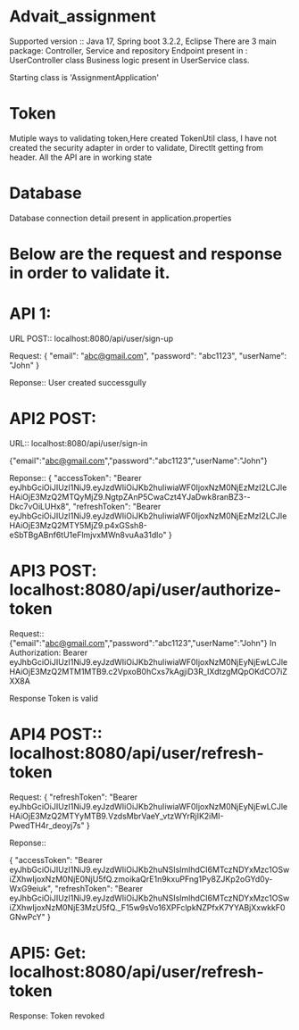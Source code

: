 # Advait_assignment

Supported version :: Java 17, Spring boot 3.2.2, Eclipse
There are 3 main package: Controller, Service and repository
Endpoint present in : UserController class
Business logic present in UserService class.

Starting class is 'AssignmentApplication'

# Token
Mutiple ways to validating token,Here created TokenUtil class, I have not created the security adapter in order to validate, Directlt getting from header. All the API are in working state 

# Database
Database connection detail present in application.properties

# Below are the request and response in order to validate it.


# API 1:
URL POST:: localhost:8080/api/user/sign-up

Request: {
    "email": "abc@gmail.com",
    "password": "abc1123",
    "userName": "John"
}

Reponse:: 
User created successgully

# API2 POST:
URL:: localhost:8080/api/user/sign-in

{"email":"abc@gmail.com","password":"abc1123","userName":"John"}

Reponse:: 
{
    "accessToken": "Bearer eyJhbGciOiJIUzI1NiJ9.eyJzdWIiOiJKb2huIiwiaWF0IjoxNzM0NjEzMzI2LCJleHAiOjE3MzQ2MTQyMjZ9.NgtpZAnP5CwaCzt4YJaDwk8ranBZ3--Dkc7vOiLUHx8",
    "refreshToken": "Bearer eyJhbGciOiJIUzI1NiJ9.eyJzdWIiOiJKb2huIiwiaWF0IjoxNzM0NjEzMzI2LCJleHAiOjE3MzQ2MTY5MjZ9.p4xGSsh8-eSbTBgABnf6tU1eFlmjvxMWn8vuAa31dlo"
}

# API3 POST: localhost:8080/api/user/authorize-token

Request:: {"email":"abc@gmail.com","password":"abc1123","userName":"John"}
In Authorization: Bearer eyJhbGciOiJIUzI1NiJ9.eyJzdWIiOiJKb2huIiwiaWF0IjoxNzM0NjEyNjEwLCJleHAiOjE3MzQ2MTM1MTB9.c2VpxoB0hCxs7kAgjiD3R_IXdtzgMQpOKdCO7iZXX8A

Response
Token is valid


# API4 POST:: localhost:8080/api/user/refresh-token

Request: 
{
    "refreshToken": "Bearer eyJhbGciOiJIUzI1NiJ9.eyJzdWIiOiJKb2huIiwiaWF0IjoxNzM0NjEyNjEwLCJleHAiOjE3MzQ2MTYyMTB9.VzdsMbrVaeY_vtzWYrRjIK2iMI-PwedTH4r_deoyj7s"
}

Reponse::

{
    "accessToken": "Bearer eyJhbGciOiJIUzI1NiJ9.eyJzdWIiOiJKb2huNSIsImlhdCI6MTczNDYxMzc1OSwiZXhwIjoxNzM0NjE0NjU5fQ.zmoikaQrE1n9kxuPFng1Py8ZJKp2oGYd0y-WxG9eiuk",
    "refreshToken": "Bearer eyJhbGciOiJIUzI1NiJ9.eyJzdWIiOiJKb2huNSIsImlhdCI6MTczNDYxMzc1OSwiZXhwIjoxNzM0NjE3MzU5fQ._F15w9sVo16XPFclpkNZPfxK7YYABjXxwkkF0GNwPcY"
}


# API5: Get: localhost:8080/api/user/refresh-token

Response: Token revoked
